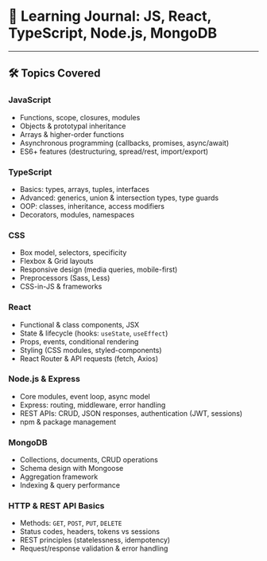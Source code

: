 # 📘 Learning Journal: JS, React, TypeScript, Node.js, MongoDB

---

## 🛠 Topics Covered

### JavaScript
- Functions, scope, closures, modules  
- Objects & prototypal inheritance  
- Arrays & higher-order functions  
- Asynchronous programming (callbacks, promises, async/await)  
- ES6+ features (destructuring, spread/rest, import/export)  

### TypeScript
- Basics: types, arrays, tuples, interfaces  
- Advanced: generics, union & intersection types, type guards  
- OOP: classes, inheritance, access modifiers  
- Decorators, modules, namespaces  

### CSS
- Box model, selectors, specificity  
- Flexbox & Grid layouts  
- Responsive design (media queries, mobile-first)  
- Preprocessors (Sass, Less)  
- CSS-in-JS & frameworks  

### React
- Functional & class components, JSX  
- State & lifecycle (hooks: `useState`, `useEffect`)  
- Props, events, conditional rendering  
- Styling (CSS modules, styled-components)  
- React Router & API requests (fetch, Axios)  

### Node.js & Express
- Core modules, event loop, async model  
- Express: routing, middleware, error handling  
- REST APIs: CRUD, JSON responses, authentication (JWT, sessions)  
- npm & package management  

### MongoDB
- Collections, documents, CRUD operations  
- Schema design with Mongoose  
- Aggregation framework  
- Indexing & query performance  

### HTTP & REST API Basics
- Methods: `GET`, `POST`, `PUT`, `DELETE`  
- Status codes, headers, tokens vs sessions  
- REST principles (statelessness, idempotency)  
- Request/response validation & error handling  
